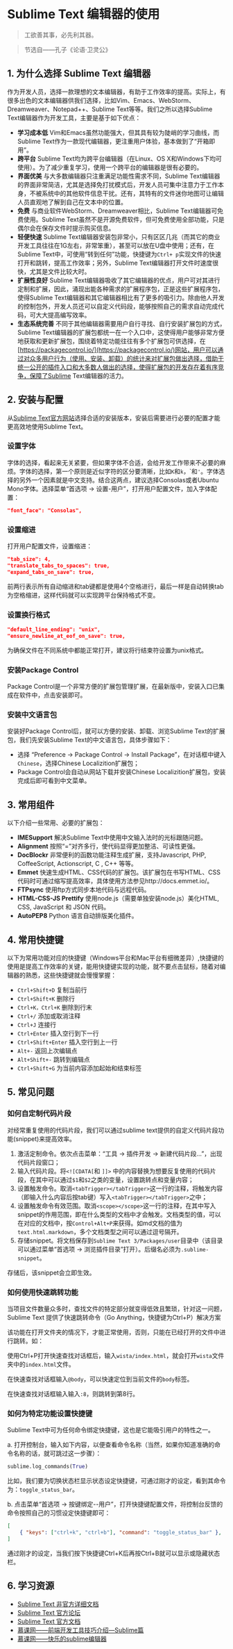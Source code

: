 # Sublime Text 编辑器的使用

> 工欲善其事，必先利其器。

> 节选自——孔子《论语·卫灵公》


## 1. 为什么选择 Sublime Text 编辑器

作为开发人员，选择一款理想的文本编辑器，有助于工作效率的提高。实际上，有很多出色的文本编辑器供我们选择，比如Vim、Emacs、WebStorm、Dreamweaver、Notepad++、Sublime Text等等。我们之所以选择Sublime Text编辑器作为开发工具，主要是基于如下优点：

* **学习成本低** Vim和Emacs虽然功能强大，但其具有较为陡峭的学习曲线，而Sublime Text作为一款现代编辑器，更注重用户体验，基本做到了“开箱即用”。
* **跨平台** Sublime Text均为跨平台编辑器（在Linux、OS X和Windows下均可使用）。为了减少重复学习，使用一个跨平台的编辑器是很有必要的。
* **界面优美** 与大多数编辑器只注重满足功能性需求不同，Sublime Text编辑器的界面非常简洁，尤其是选择免打扰模式后，开发人员可集中注意力于工作本身，不被系统中的其他软件信息干扰。还有，其特有的文件迷你地图可让编辑人员直观地了解到自己在文本中的位置。
* **免费** 与商业软件WebStorm、Dreamweaver相比，Sublime Text编辑器可免费使用。Sublime Text虽然不是开源免费软件，但可免费使用全部功能，只是偶尔会在保存文件时提示购买信息。
* **轻便快速** Sublime Text编辑器安装包非常小，只有区区几兆（而其它的商业开发工具往往在1G左右，非常笨重），甚至可以放在U盘中使用；还有，在Sublime Text中，可使用“转到任何”功能，快捷键为`Ctrl+ p`实现文件的快速打开和跳转，提高工作效率；另外，Sublime Text编辑器打开文件时速度很快，尤其是文件比较大时。
* **扩展性良好** Sublime Text编辑器吸收了其它编辑器的优点，用户可对其进行定制和扩展，因此，涌现出能各种需求的扩展程序包，正是这些扩展程序包，使得Sublime Text编辑器和其它编辑器相比有了更多的吸引力。除由他人开发的控制包外，开发人员还可以自定义代码段，能够按照自己的需求自动完成代码，可大大提高编写效率。
* **生态系统完善** 不同于其他编辑器需要用户自行寻找、自行安装扩展包的方式，Sublime Text编辑器的扩展包都统一在一个入口中，这使得用户能够非常方便地获取和更新扩展包，围绕着特定功能往往有多个扩展包可供选择，在[https://packagecontrol.io/](https://packagecontrol.io/)网站，用户可以通过对众多用户行为（使用、安装、卸载）的统计来对扩展包做出选择，借助于统一公开的插件入口和大多数人做出的选择，使得扩展包的开发存在着有序竞争，保障了Sublime Text编辑器的活力。

## 2. 安装与配置

从[Sublime Text官方网站](http://www.sublimetext.com)选择合适的安装版本，安装后需要进行必要的配置才能更高效地使用Sublime Text。

### 设置字体
字体的选择，看起来无关紧要，但如果字体不合适，会给开发工作带来不必要的麻烦。字体的选择，第一个原则是近似字符的区分要清晰，比如`K`和`k`，\`和`'`。字体选择的另外一个因素就是中文支持。结合这两点，建议选择Consolas或者Ubuntu Mono字体。选择菜单“首选项 → 设置-用户”，打开用户配置文件，加入字体配置：

``` json
"font_face": "Consolas",
```

### 设置缩进

打开用户配置文件，设置缩进：

```json
"tab_size": 4,
"translate_tabs_to_spaces": true,
"expand_tabs_on_save": true,
```

前两行表示所有自动缩进和tab键都是使用4个空格进行，最后一样是自动转换tab为空格缩进，这样代码就可以实现跨平台保持格式不变。

### 设置换行格式

```json
"default_line_ending": "unix",
"ensure_newline_at_eof_on_save": true,
```

为确保文件在不同系统中都能正常打开，建议将行结束符设置为unix格式。

### 安装Package Control

Package Control是一个非常方便的扩展包管理扩展，在最新版中，安装入口已集成在软件中，点击安装即可。

### 安装中文语言包

安装好Package Control后，就可以方便的安装、卸载、浏览Sublime Text的扩展包，我们先安装Sublime Text的中文语言包，具体步骤如下：

* 选择 “Preference → Package Control → Install Package”，在对话框中键入`Chinese`，选择Chinese Localizition扩展包；
* Package Control会自动从网站下载并安装Chinese Localizition扩展包，安装完成后即可看到中文菜单。

## 3. 常用组件

以下介绍一些常用、必要的扩展包：

* **IMESupport** 解决Sublime Text中使用中文输入法时的光标跟随问题。
* **Alignment** 按照“=”对齐多行，使代码显得更加整洁、可读性更强。
* **DocBlockr** 非常便利的函数功能注释生成扩展，支持Javascript, PHP, CoffeeScript, Actionscript, C , C++ 等等。
* **Emmet** 快速生成HTML、CSS代码的扩展包。该扩展包在书写HTML、CSS代码时可通过缩写提高效率，具体使用方法参见http://docs.emmet.io/。
* **FTPsync** 使用ftp方式同步本地代码与远程代码。
* **HTML-CSS-JS Prettify** 使用node.js（需要单独安装node.js）美化HTML, CSS, JavaScript 和 JSON 代码。
* **Auto​PEP8** Python 语言自动排版美化插件。


## 4. 常用快捷键

以下为常用功能对应的快捷键（Windows平台和Mac平台有细微差异）,快捷键的使用是提高工作效率的关键，能用快捷键实现的功能，就不要点击鼠标，随着对编辑器的熟悉，这些快捷键就会慢慢掌握：

* `Ctrl+Shift+D` 复制当前行
* `Ctrl+Shift+K` 删除行
* `Ctrl+K，Ctrl+K` 删除到行末
* `Ctrl+/`  添加或取消注释
* `Ctrl+J` 连接行
* `Ctrl+Enter`  插入空行到下一行
* `Ctrl+Shift+Enter` 插入空行到上一行
* `Alt+-` 返回上次编辑点
* `Alt+Shift+-` 跳转到编辑点
* `Ctrl+Shift+G` 为当前内容添加起始和结束标签

## 5. 常见问题

### 如何自定制代码片段

对经常重复使用的代码片段，我们可以通过sublime text提供的自定义代码片段功能(snippet)来提高效率。

1. 激活定制命令。依次点击菜单：“工具 → 插件开发 → 新建代码片段…”，出现代码片段窗口；
2. 输入代码片段。将`<![CDATA[`和 `]]>` 中的内容替换为想要反复使用的代码片段，在其中可以通过`$1`和`$2`之类的变量，设置跳转点和变量内容；
3. 设置触发命令。取消`<tabTrigger></tabTrigger>`这一行的注释，将触发内容（即输入什么内容后按tab键）写入`<tabTrigger></tabTrigger>`之中；
4. 设置触发命令有效范围。取消`<scope></scope>`这一行的注释，在其中写入snippet的作用范围，即在什么类型的文档中才会触发。文档类型的值，可以在对应的文档中，按`Control+Alt+P`来获得。如md文档的值为`text.html.markdown`，多个文档类型之间可以通过逗号隔开。
5. 存储snippet。将文档保存到`Sublime Text 3/Packages/user`目录中（该目录可以通过菜单“首选项 → 浏览插件目录”打开）。后缀名必须为`.sublime-snippet`。

存储后，该snippet会立即生效。

### 如何使用快速跳转功能

当项目文件数量众多时，查找文件的特定部分就变得低效且繁琐，针对这一问题，Sublime Text 提供了快速跳转命令（Go Anything，快捷键为Ctrl+P）解决方案

该功能在打开文件夹的情况下，才能正常使用，否则，只能在已经打开的文件中进行跳转。如：

使用Ctrl+P打开快速查找对话框后，输入`wista/index.html`，就会打开`wista`文件夹中的`index.html`文件。

在快速查找对话框输入`@body`，可以快速定位到当前文件的`body`标签。

在快速查找对话框输入输入`:8`，则跳转到第8行。

### 如何为特定功能设置快捷键

Sublime Text中可为任何命令绑定快捷键，这也是它能吸引用户的特性之一。

a. 打开控制台，输入如下内容，以便查看命令名称（当然，如果你知道准确的命令名称的话，就可跳过这一步骤）：

```python
sublime.log_commands(True)
```

比如，我们要为切换状态栏显示状态设定快捷键，可通过刚才的设定，看到其命令为：`toggle_status_bar`。

b. 点击菜单“首选项 → 按键绑定--用户”，打开快捷键配置文件，将控制台反馈的命令按照自己的习惯设定快捷键即可：

```json
[
    { "keys": ["ctrl+k", "ctrl+b"], "command": "toggle_status_bar" },
]
```

通过刚才的设定，当我们按下快捷键Ctrl+K后再按Ctrl+B就可以显示或隐藏状态栏。

## 6. 学习资源

* [Sublime Text 非官方详细文档](https://docs.sublimetext.info/en/latest/index.html)
* [Sublime Text 官方论坛](https://forum.sublimetext.com)
* [Sublime Text 官方文档](http://www.sublimetext.com/support)
* [慕课网——前端开发工具技巧介绍—Sublime篇](http://www.imooc.com/view/40)
* [慕课网——快乐的sublime编辑器](http://www.imooc.com/view/333)

